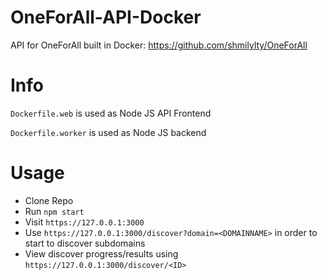 # OneForAll-API-Docker
API for OneForAll built in Docker: https://github.com/shmilylty/OneForAll

# Info
`Dockerfile.web` is used as Node JS API Frontend

`Dockerfile.worker` is used as Node JS backend

# Usage

 - Clone Repo
 - Run `npm start`
 - Visit `https://127.0.0.1:3000`
 - Use `https://127.0.0.1:3000/discover?domain=<DOMAINNAME>` in order to start to discover subdomains
 - View discover progress/results using `https://127.0.0.1:3000/discover/<ID>`
  
